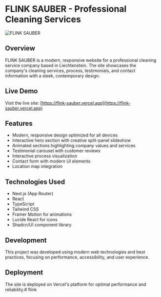 # FLINK SAUBER - Professional Cleaning Services

![FLINK SAUBER](https://sjc.microlink.io/CLR_GB8JqHfNyp-0e2w7CJFjxiaqNiB_izRT2gOd_H8NRcqWYxs7Vg_fAStCzHPg2t8odPtnDzyS3SLYuEn4rA.jpeg)

## Overview

FLINK SAUBER is a modern, responsive website for a professional cleaning service company based in Liechtenstein. The site showcases the company's cleaning services, process, testimonials, and contact information with a sleek, contemporary design.

## Live Demo

Visit the live site: [https://flink-sauber.vercel.app](https://flink-sauber.vercel.app)

## Features

- Modern, responsive design optimized for all devices
- Interactive hero section with creative split-panel slideshow
- Animated sections highlighting company values and services
- Testimonial carousel with customer reviews
- Interactive process visualization
- Contact form with modern UI elements
- Location map integration

## Technologies Used

- Next.js (App Router)
- React
- TypeScript
- Tailwind CSS
- Framer Motion for animations
- Lucide React for icons
- Shadcn/UI component library

## Development

This project was developed using modern web technologies and best practices, focusing on performance, accessibility, and user experience.

## Deployment

The site is deployed on Vercel's platform for optimal performance and reliability.# flink
